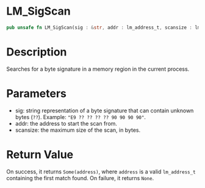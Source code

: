 # LM_SigScan

```rust
pub unsafe fn LM_SigScan(sig : &str, addr : lm_address_t, scansize : lm_size_t) -> Option<lm_address_t>
```

# Description

Searches for a byte signature in a memory region in the current process.

# Parameters

- sig: string representation of a byte signature that can contain unknown bytes (`??`). Example: `"E9 ?? ?? ?? ?? 90 90 90 90"`.
- addr: the address to start the scan from.
- scansize: the maximum size of the scan, in bytes.

# Return Value

On success, it returns `Some(address)`, where `address` is a valid `lm_address_t` containing the first match found. On failure, it returns `None`.

